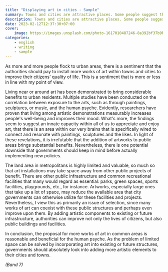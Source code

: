 ```yaml
---
title: "Displaying art in cities - Sample"
summary: Towns and cities are attractive places. Some people suggest that the government should spend money putting in more works of art like paintings and statues to make them better to live in. To what extent do you agree or disagree?
description: Towns and cities are attractive places. Some people suggest that the government should spend money putting in more works of art like paintings and statues to make them better to live in. To what extent do you agree or disagree?
date: 2023-02-12T12:37:30+07:00
cover:
    image: https://images.unsplash.com/photo-1617010487246-8a392bf37b9b?ixlib=rb-4.0.3&ixid=MnwxMjA3fDB8MHxwaG90by1wYWdlfHx8fGVufDB8fHx8&auto=format&fit=crop&w=1074&q=80
categories:
    - english
    - writing
    - sample
---
```


As more and more people flock to urban areas, there is a sentiment that the authorities should pay to install more works of art within towns and cities to improve their citizens' quality of life. This is a sentiment that is more or less in line with my point of view.

Living near or around art has been demonstrated to bring considerable benefits to urban residents. Multiple studies have been conducted on the correlation between exposure to the arts, such as through paintings, sculptures, or music, and the human psyche. Evidently, researchers have proven that living among artistic demonstrations measurably increases people's well-being and improves their mood. What's more, the findings seem to suggest an innate capacity within all of us to appreciate and enjoy art, that there is an area within our very brains that is specifically wired to connect and resonate with paintings, sculptures and the likes. In light of these revelations, it is irrefutable that the addition of artworks to public areas brings substantial benefits. Nevertheless, there is one potential downside that governments should keep in mind before actually implementing new policies.

The land area in metropolitans is highly limited and valuable, so much so that art installations may take space away from other public projects of benefit. There are other public infrastructure and common recreational facilities that many would regard as essential: parks, green spaces, sports facilities, playgrounds, etc., for instance. Artworks, especially large ones that take up a lot of space, may reduce the available area that city governments can otherwise utilize for these facilities and projects. Nevertheless, I view this as primarily an issue of selection, since many works of art can coexist with these public structures and perhaps even improve upon them. By adding artistic components to existing or future infrastructure, authorities can improve not only the lives of citizens, but also public buildings and facilities.

In conclusion, the proposal for more works of art in common areas is reasonable and beneficial for the human psyche. As the problem of limited space can be solved by incorporating art into existing or future structures, governments should absolutely look into adding more artistic elements to their cities and towns.

*(Band 7)*